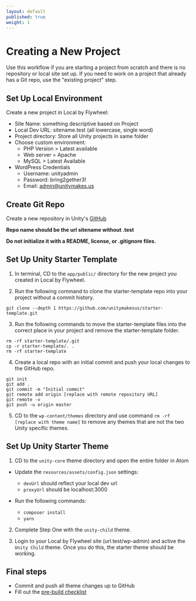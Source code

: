 ```yaml
---
layout: default
published: true
weight: 1
---
```


# Creating a New Project
Use this workflow if you are starting a project from scratch and there is no repository or local site set up. If you need to work on a project that already has a Git repo, use the "existing project" step.

## Set Up Local Environment
Create a new project in Local by Flywheel:
* Site Name: something descriptive based on Project
* Local Dev URL: sitename.test (all lowercase, single word)
* Project directory: Store all Unity projects in same folder
* Choose custom environment:
  * PHP Version > Latest available
  * Web server = Apache
  * MySQL > Latest Available
* WordPress Credentials
  * Username: unityadmin
  * Password: bring2gether3!
  * Email: admin@unitymakes.us

## Create Git Repo
Create a new repository in Unity's [GitHub](https://github.com/organizations/unitymakesus/repositories/new)

**Repo name should be the url sitename without .test**

**Do not initialize it with a README, license, or .gitignore files.**

## Set Up Unity Starter Template
1. In terminal, CD to the `app/public/` directory for the new project you created in Local by Flywheel.

2. Run the following command to clone the starter-template repo into your project without a commit history.

```shell
git clone --depth 1 https://github.com/unitymakesus/starter-template.git
```

3. Run the following commands to move the starter-template files into the correct place in your project and remove the starter-template folder.

```shell
rm -rf starter-template/.git
cp -r starter-template/. .
rm -rf starter-template
```

4. Create a local repo with an initial commit and push your local changes to the GitHub repo.

````shell
git init
git add .
git commit -m "Initial commit"
git remote add origin [replace with remote repository URL]
git remote -v
git push -u origin master
````

5. CD to the `wp-content/themes` directory and use command `rm -rf [replace with theme name]` to remove any themes that are not the two Unity specific themes.


## Set Up Unity Starter Theme

1. CD to the `unity-core` theme directory and open the entire folder in Atom

* Update the `resources/assets/config.json` settings:
  * `devUrl` should reflect your local dev url
  * `proxyUrl` should be localhost:3000

* Run the following commands:
  * `composer install`
  * `yarn`  

2. Complete Step One with the `unity-child` theme.  

3. Login to your Local by Flywheel site (url.test/wp-admin) and active the `Unity Child` theme. Once you do this, the starter theme should be working.

## Final steps
- Commit and push all theme changes up to GitHub
- Fill out the [pre-build checklist](https://drive.google.com/open?id=1joSjGKfVunmZR7F5RcucHOPwFNagNeb4Fx2q2O8BjWI)

